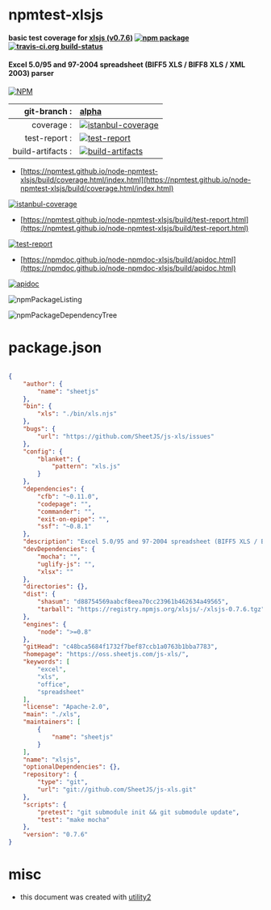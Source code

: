 # npmtest-xlsjs

#### basic test coverage for  [xlsjs (v0.7.6)](https://oss.sheetjs.com/js-xls/)  [![npm package](https://img.shields.io/npm/v/npmtest-xlsjs.svg?style=flat-square)](https://www.npmjs.org/package/npmtest-xlsjs) [![travis-ci.org build-status](https://api.travis-ci.org/npmtest/node-npmtest-xlsjs.svg)](https://travis-ci.org/npmtest/node-npmtest-xlsjs)

#### Excel 5.0/95 and 97-2004 spreadsheet (BIFF5 XLS / BIFF8 XLS / XML 2003) parser

[![NPM](https://nodei.co/npm/xlsjs.png?downloads=true&downloadRank=true&stars=true)](https://www.npmjs.com/package/xlsjs)

| git-branch : | [alpha](https://github.com/npmtest/node-npmtest-xlsjs/tree/alpha)|
|--:|:--|
| coverage : | [![istanbul-coverage](https://npmtest.github.io/node-npmtest-xlsjs/build/coverage.badge.svg)](https://npmtest.github.io/node-npmtest-xlsjs/build/coverage.html/index.html)|
| test-report : | [![test-report](https://npmtest.github.io/node-npmtest-xlsjs/build/test-report.badge.svg)](https://npmtest.github.io/node-npmtest-xlsjs/build/test-report.html)|
| build-artifacts : | [![build-artifacts](https://npmtest.github.io/node-npmtest-xlsjs/glyphicons_144_folder_open.png)](https://github.com/npmtest/node-npmtest-xlsjs/tree/gh-pages/build)|

- [https://npmtest.github.io/node-npmtest-xlsjs/build/coverage.html/index.html](https://npmtest.github.io/node-npmtest-xlsjs/build/coverage.html/index.html)

[![istanbul-coverage](https://npmtest.github.io/node-npmtest-xlsjs/build/screenCapture.buildCi.browser.%252Ftmp%252Fbuild%252Fcoverage.lib.html.png)](https://npmtest.github.io/node-npmtest-xlsjs/build/coverage.html/index.html)

- [https://npmtest.github.io/node-npmtest-xlsjs/build/test-report.html](https://npmtest.github.io/node-npmtest-xlsjs/build/test-report.html)

[![test-report](https://npmtest.github.io/node-npmtest-xlsjs/build/screenCapture.buildCi.browser.%252Ftmp%252Fbuild%252Ftest-report.html.png)](https://npmtest.github.io/node-npmtest-xlsjs/build/test-report.html)

- [https://npmdoc.github.io/node-npmdoc-xlsjs/build/apidoc.html](https://npmdoc.github.io/node-npmdoc-xlsjs/build/apidoc.html)

[![apidoc](https://npmdoc.github.io/node-npmdoc-xlsjs/build/screenCapture.buildCi.browser.%252Ftmp%252Fbuild%252Fapidoc.html.png)](https://npmdoc.github.io/node-npmdoc-xlsjs/build/apidoc.html)

![npmPackageListing](https://npmtest.github.io/node-npmtest-xlsjs/build/screenCapture.npmPackageListing.svg)

![npmPackageDependencyTree](https://npmtest.github.io/node-npmtest-xlsjs/build/screenCapture.npmPackageDependencyTree.svg)



# package.json

```json

{
    "author": {
        "name": "sheetjs"
    },
    "bin": {
        "xls": "./bin/xls.njs"
    },
    "bugs": {
        "url": "https://github.com/SheetJS/js-xls/issues"
    },
    "config": {
        "blanket": {
            "pattern": "xls.js"
        }
    },
    "dependencies": {
        "cfb": "~0.11.0",
        "codepage": "",
        "commander": "",
        "exit-on-epipe": "",
        "ssf": "~0.8.1"
    },
    "description": "Excel 5.0/95 and 97-2004 spreadsheet (BIFF5 XLS / BIFF8 XLS / XML 2003) parser",
    "devDependencies": {
        "mocha": "",
        "uglify-js": "",
        "xlsx": ""
    },
    "directories": {},
    "dist": {
        "shasum": "d88754569aabcf8eea70cc23961b462634a49565",
        "tarball": "https://registry.npmjs.org/xlsjs/-/xlsjs-0.7.6.tgz"
    },
    "engines": {
        "node": ">=0.8"
    },
    "gitHead": "c48bca5684f1732f7bef87ccb1a0763b1bba7783",
    "homepage": "https://oss.sheetjs.com/js-xls/",
    "keywords": [
        "excel",
        "xls",
        "office",
        "spreadsheet"
    ],
    "license": "Apache-2.0",
    "main": "./xls",
    "maintainers": [
        {
            "name": "sheetjs"
        }
    ],
    "name": "xlsjs",
    "optionalDependencies": {},
    "repository": {
        "type": "git",
        "url": "git://github.com/SheetJS/js-xls.git"
    },
    "scripts": {
        "pretest": "git submodule init && git submodule update",
        "test": "make mocha"
    },
    "version": "0.7.6"
}
```



# misc
- this document was created with [utility2](https://github.com/kaizhu256/node-utility2)
